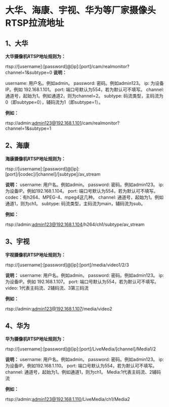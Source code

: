 # 大华、海康、宇视、华为等厂家摄像头RTSP拉流地址

## 1、大华

**大华摄像机RTSP地址规则为：**

rtsp://[username]:[password]@[ip]:[port]/cam/realmonitor?channel=1&subtype=0
**说明：**

username: 用户名。例如admin。
password: 密码。例如admin123。
ip: 为设备IP。例如 192.168.1.101。
port: 端口号默认为554，若为默认可不填写。
channel: 通道号，起始为1。例如通道2，则为channel=2。
subtype: 码流类型，主码流为0（即subtype=0），辅码流为1（即subtype=1）。

**例如：**

rtsp://admin:admin123@192.168.1.101/cam/realmonitor?channel=1&subtype=1

## 2、海康

**海康摄像机RTSP地址规则为：**

rtsp://[username]:[password]@[ip]:[port]/[codec]/[channel]/[subtype]/av_stream

**说明：**
username: 用户名。例如admin。
password: 密码。例如admin123。
ip: 为设备IP。例如192.168.1.104。
port: 端口号默认为554，若为默认可不填写。
codec：有h264、MPEG-4、mpeg4这几种。
channel: 通道号，起始为1。例如通道1，则为ch1。
subtype: 码流类型，主码流为main，辅码流为sub。

**例如：**

rtsp://admin:admin123@192.168.1.104/h264/ch1/subtype/av_stream

## 3、宇视

**宇视摄像机RTSP地址规则为：**

rtsp://[username]:[password]@[ip]:[port]/media/video1/2/3

**说明：**
username: 用户名。例如admin。
password: 密码。例如admin123。
ip: 为设备IP。例如 192.168.1.107。
port: 端口号默认为554，若为默认可不填写。
video: 1代表主码流、2辅码流、3第三码流

**例如：**

rtsp://admin:admin123@192.168.1.107/media/video2

## 4、华为

**华为摄像机RTSP地址规则为：**

rtsp://[username]:[password]@[ip]:[port]/LiveMedia/[channel]/Media1/2

**说明：**
username: 用户名。例如admin。
password: 密码。例如admin123。
ip: 为设备IP。例如192.168.1.110。
port: 端口号默认为554，若为默认可不填写。
channel: 通道号，起始为1。例如通道1，则为ch1。
Media:1代表主码流、2辅码流

**例如：**

rtsp://admin:admin123@192.168.1.110/LiveMedia/ch1/Media2